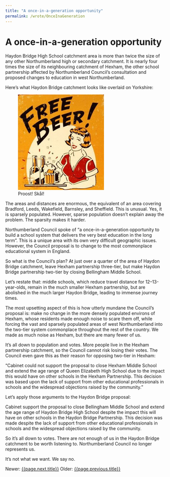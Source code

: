 ```yaml
---
title: "A once-in-a-generation opportunity"
permalink: /wrote/OnceInaGeneration
---
```

# A once-in-a-generation opportunity 

Haydon Bridge High School catchment area is more than twice the size of any 
other Northumberland high or secondary catchment. It is nearly four times the 
size of its neighbouring catchment of Hexham, the other school partnership 
affected by Northumberland Council’s consultation and proposed changes to 
education in west Northumberland.

Here’s what Haydon Bridge catchment looks like overlaid on Yorkshire:

<figure class="floatright">
<img src="/assets/pics/freebeer.jpg" alt="Free beer!" />
<figcaption>Proost! Skål!</figcaption>
</figure>

The areas and distances are enormous, the equivalent of an area covering 
Bradford, Leeds, Wakefield, Barnsley, and Sheffield. This is unusual. Yes, it 
is sparsely populated. However, sparse population doesn’t explain away the 
problem. The sparsity makes it harder.

Northumberland Council spoke of “a once-in-a-generation opportunity to build a 
school system that delivers the very best education in the long term”. This is 
a unique area with its own very difficult geographic issues. However, the 
Council proposal is to change to the most commonplace educational system in 
England.

So what is the Council’s plan? At just over a quarter of the area of Haydon 
Bridge catchment, leave Hexham partnership three-tier, but make Haydon Bridge 
partnership two-tier by closing Bellingham Middle School.

Let’s restate that: middle schools, which reduce travel distance for 
12–13-year-olds, remain in the much smaller Hexham partnership, but are 
abolished in the much larger Haydon Bridge, leading to immense journey times.

The most upsetting aspect of this is how utterly mundane the Council’s 
proposal is: make no change in the more densely populated environs of Hexham, 
whose residents made enough noise to scare them off, while forcing the vast 
and sparsely populated areas of west Northumberland into the two-tier system 
commonplace throughout the rest of the country. We made as much noise as 
Hexham, but there are many fewer of us.

It’s all down to population and votes. More people live in the Hexham 
partnership catchment, so the Council cannot risk losing their votes. The 
Council even gave this as their reason for opposing two-tier in Hexham:

“Cabinet could not support the proposal to close Hexham Middle School and 
extend the age range of Queen Elizabeth High School due to the impact this 
would have on other schools in the Hexham Partnership. This decision was based 
upon the lack of support from other educational professionals in schools and 
the widespread objections raised by the community.”

Let’s apply those arguments to the Haydon Bridge proposal:

Cabinet support the proposal to close Bellingham Middle School and extend the 
age range of Haydon Bridge High School despite the impact this will have on 
other schools in the Haydon Bridge Partnership. This decision was made despite 
the lack of support from other educational professionals in schools and the 
widespread objections raised by the community.

So it’s all down to votes. There are not enough of us in the Haydon Bridge 
catchment to be worth listening to. Northumberland Council no longer 
represents us.

It’s not what we want. We say no.

Newer: <a href="{{page.next.url}}">{{page.next.title}}</a>
Older: <a href="{{page.previous.url}}">{{page.previous.title}}</a>